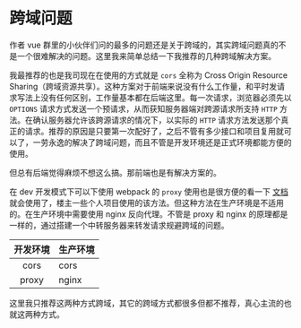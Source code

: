 # 跨域问题

作者 vue 群里的小伙伴们问的最多的问题还是关于跨域的，其实跨域问题真的不是一个很难解决的问题。这里我来简单总结一下我推荐的几种跨域解决方案。

我最推荐的也是我司现在在使用的方式就是 `cors` 全称为 Cross Origin Resource Sharing（跨域资源共享）。这种方案对于前端来说没有什么工作量，和平时发请求写法上没有任何区别，工作量基本都在后端这里。每一次请求，浏览器必须先以 `OPTIONS` 请求方式发送一个预请求，从而获知服务器端对跨源请求所支持 `HTTP` 方法。在确认服务器允许该跨源请求的情况下，以实际的 `HTTP` 请求方法发送那个真正的请求。推荐的原因是只要第一次配好了，之后不管有多少接口和项目复用就可以了，一劳永逸的解决了跨域问题，而且不管是开发环境还是正式环境都能方便的使用。

但总有后端觉得麻烦不想这么搞。那前端也是有解决方案的。

在 dev 开发模式下可以下使用 webpack 的 `proxy` 使用也是很方便的看一下 [文档](https://doc.webpack-china.org/configuration/dev-server/#devserver-proxy) 就会使用了，楼主一些个人项目使用的该方法。但这种方法在生产环境是不适用的。在生产环境中需要使用 nginx 反向代理。不管是 proxy 和 nginx 的原理都是一样的，通过搭建一个中转服务器来转发请求规避跨域的问题。

| 开发环境 | 生产环境 |
| :---: | :--- |
| cors | cors |
| proxy | nginx |

这里我只推荐这两种方式跨域，其它的跨域方式都很多但都不推荐，真心主流的也就这两种方式。

